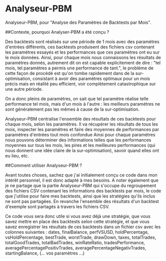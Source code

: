 # Analyseur-PBM
Analyseur-PBM, pour "Analyse des Paramètres de Backtests par Mois".

##Contexte, pourquoi Analyser-PBM a été conçu ?

Des backtests sont réalisés sur une période de 1 mois avec des paramètres d'entrées différents, ces backtests produisent des fichiers csv contenant les paramètres essayés et les performances que ces paramètres ont eu sur le mois données. 
Ainsi, pour chaque mois nous connaissons les résultats de paramètres donnés, autrement dit on est capable explicitement de dire : "tel mois, tel paramètres a permis une performance de tant.", le problème de cette façon de procédé est qu'on tombe rapidement dans de la sur-optimisation, consistant à avoir des paramètres optimaux pour un mois précis mais en réalité peu efficient, voir complètement catastrophique sur une autre période.

On a donc pleins de paramètres, on sait que tel paramètre réalise telle performance tel mois, mais d'un mois à l'autre : les meilleurs paramètres ne sont généralement pas les mêmes à cause de la sur-optimisation.

Analyseur-PBM centralise l'ensemble des résultats de ces backtests pour chaque mois, selon les paramètres. Il va récupérer les résultats de tous les mois, inspecter les paramètres et faire des moyennes de performances par paramètres d'entrées tout mois confondue 
Ainsi pour chaque paramètres nous pouvons déterminer des informations telles que les performances moyennes sur tous les mois, les pires et les meilleures performances (qui nous donnent une idée claire de la sur-optimisation), savoir quand elles ont eu lieu, etc.

##Comment utiliser Analyseur-PBM ?

Avant toutes choses, sachez que j'ai initialement conçu ce code dans mon intérêt personnel, il est donc adapté à mes besoins.
A noter également que je ne partage que la partie Analyseur-PBM qui s'occupe du regroupement des fichiers CSV contenant les informations des backtests par mois, le code que j'utilise pour faire mes backtests, ainsi que les stratégies qu'ils inclus ne sont pas partagées.
En revanche l'ensemble des résultats d'un backtest d'exemple sont partagés à travers les fichiers CSV.

Ce code vous sera donc utile si vous avez déjà une stratégie, que vous savez mettre en place des backtests selon cette stratégie, et que vous savez enregistrer les résultats de ces backtests dans un fichier csv avec les colonnes suivantes : 
dates, finalBalance, perfVSUSD, holdPercentage, vsHoldPercentage, bestTrade, worstTrade, drawDown, taxes, totalTrades, totalGoodTrades, totalBadTrades, winRateRatio, tradesPerformance, averagePercentagePositivTrades, averagePercentageNegativTrades, startingBalance, (... vos paramètres ...)

